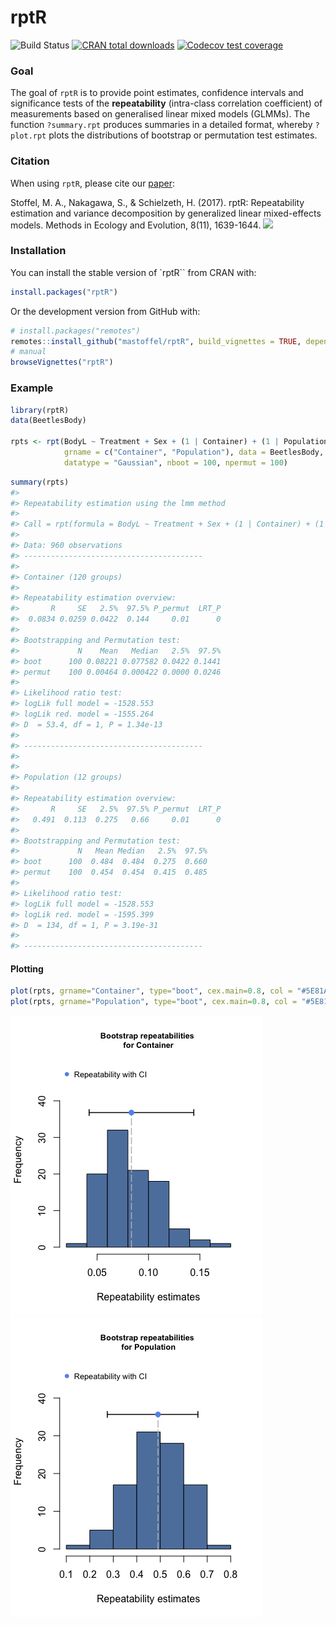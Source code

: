 <!-- README.md is generated from README.Rmd. Please edit that file -->

# rptR

![Build Status](https://travis-ci.org/mastoffel/rptR.svg?branch=master)
[![CRAN total
downloads](http://cranlogs.r-pkg.org/badges/grand-total/rptR?color=blue)](https://cran.r-project.org/package=rptR)
[![Codecov test
coverage](https://codecov.io/gh/mastoffel/rptR/branch/master/graph/badge.svg)](https://codecov.io/gh/mastoffel/rptR?branch=master)

### Goal

The goal of `rptR` is to provide point estimates, confidence intervals
and significance tests of the **repeatability** (intra-class correlation
coefficient) of measurements based on generalised linear mixed models
(GLMMs). The function `?summary.rpt` produces summaries in a detailed
format, whereby `?plot.rpt` plots the distributions of bootstrap or
permutation test estimates.

### Citation

When using `rptR`, please cite our
[paper](https://besjournals.onlinelibrary.wiley.com/doi/10.1111/2041-210X.12797):

Stoffel, M. A., Nakagawa, S., & Schielzeth, H. (2017). rptR:
Repeatability estimation and variance decomposition by generalized
linear mixed-effects models. Methods in Ecology and Evolution, 8(11),
1639-1644.
[![](https://img.shields.io/badge/doi-https://doi.org/10.1111/2041--210X.12797-green.svg)](https://doi.org/https://doi.org/10.1111/2041-210X.12797)

### Installation

You can install the stable version of \`rptR\`\` from CRAN with:

``` r
install.packages("rptR")
```

Or the development version from GitHub with:

``` r
# install.packages("remotes")
remotes::install_github("mastoffel/rptR", build_vignettes = TRUE, dependencies = TRUE) 
# manual
browseVignettes("rptR")
```

### Example

``` r
library(rptR)
data(BeetlesBody)

rpts <- rpt(BodyL ~ Treatment + Sex + (1 | Container) + (1 | Population), 
            grname = c("Container", "Population"), data = BeetlesBody, 
            datatype = "Gaussian", nboot = 100, npermut = 100)
```

``` r
summary(rpts)
#> 
#> Repeatability estimation using the lmm method
#> 
#> Call = rpt(formula = BodyL ~ Treatment + Sex + (1 | Container) + (1 | Population), grname = c("Container", "Population"), data = BeetlesBody, datatype = "Gaussian", nboot = 100, npermut = 100)
#> 
#> Data: 960 observations
#> ----------------------------------------
#> 
#> Container (120 groups)
#> 
#> Repeatability estimation overview: 
#>       R     SE   2.5%  97.5% P_permut  LRT_P
#>  0.0834 0.0259 0.0422  0.144     0.01      0
#> 
#> Bootstrapping and Permutation test: 
#>             N    Mean   Median   2.5%  97.5%
#> boot      100 0.08221 0.077582 0.0422 0.1441
#> permut    100 0.00464 0.000422 0.0000 0.0246
#> 
#> Likelihood ratio test: 
#> logLik full model = -1528.553
#> logLik red. model = -1555.264
#> D  = 53.4, df = 1, P = 1.34e-13
#> 
#> ----------------------------------------
#> 
#> 
#> Population (12 groups)
#> 
#> Repeatability estimation overview: 
#>       R     SE   2.5%  97.5% P_permut  LRT_P
#>   0.491  0.113  0.275   0.66     0.01      0
#> 
#> Bootstrapping and Permutation test: 
#>             N   Mean Median   2.5%  97.5%
#> boot      100  0.484  0.484  0.275  0.660
#> permut    100  0.454  0.454  0.415  0.485
#> 
#> Likelihood ratio test: 
#> logLik full model = -1528.553
#> logLik red. model = -1595.399
#> D  = 134, df = 1, P = 3.19e-31
#> 
#> ----------------------------------------
```

#### Plotting

``` r
plot(rpts, grname="Container", type="boot", cex.main=0.8, col = "#5E81AC")
plot(rpts, grname="Population", type="boot", cex.main=0.8, col = "#5E81AC")
```

![](README-gaussian-1.png)![](README-gaussian-2.png)
